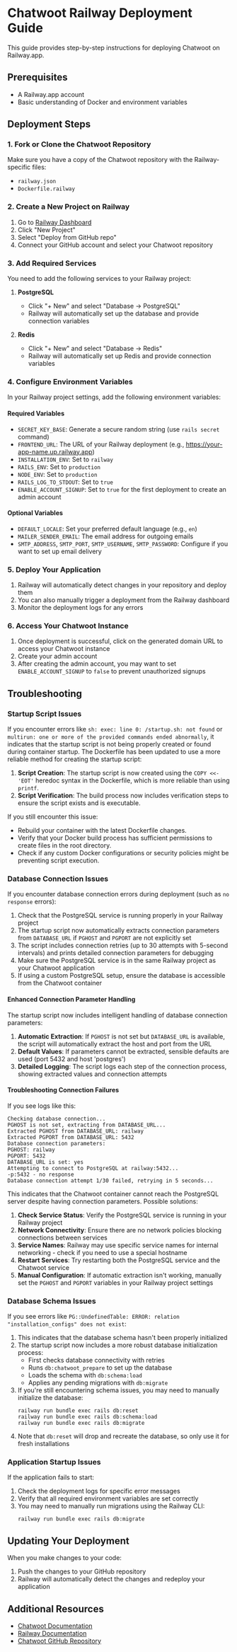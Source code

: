 # Chatwoot Railway Deployment Guide

This guide provides step-by-step instructions for deploying Chatwoot on Railway.app.

## Prerequisites

- A Railway.app account
- Basic understanding of Docker and environment variables

## Deployment Steps

### 1. Fork or Clone the Chatwoot Repository

Make sure you have a copy of the Chatwoot repository with the Railway-specific files:
- `railway.json`
- `Dockerfile.railway`

### 2. Create a New Project on Railway

1. Go to [Railway Dashboard](https://railway.app/dashboard)
2. Click "New Project"
3. Select "Deploy from GitHub repo"
4. Connect your GitHub account and select your Chatwoot repository

### 3. Add Required Services

You need to add the following services to your Railway project:

1. **PostgreSQL**
   - Click "+ New" and select "Database → PostgreSQL"
   - Railway will automatically set up the database and provide connection variables

2. **Redis**
   - Click "+ New" and select "Database → Redis"
   - Railway will automatically set up Redis and provide connection variables

### 4. Configure Environment Variables

In your Railway project settings, add the following environment variables:

#### Required Variables

- `SECRET_KEY_BASE`: Generate a secure random string (use `rails secret` command)
- `FRONTEND_URL`: The URL of your Railway deployment (e.g., https://your-app-name.up.railway.app)
- `INSTALLATION_ENV`: Set to `railway`
- `RAILS_ENV`: Set to `production`
- `NODE_ENV`: Set to `production`
- `RAILS_LOG_TO_STDOUT`: Set to `true`
- `ENABLE_ACCOUNT_SIGNUP`: Set to `true` for the first deployment to create an admin account

#### Optional Variables

- `DEFAULT_LOCALE`: Set your preferred default language (e.g., `en`)
- `MAILER_SENDER_EMAIL`: The email address for outgoing emails
- `SMTP_ADDRESS`, `SMTP_PORT`, `SMTP_USERNAME`, `SMTP_PASSWORD`: Configure if you want to set up email delivery

### 5. Deploy Your Application

1. Railway will automatically detect changes in your repository and deploy them
2. You can also manually trigger a deployment from the Railway dashboard
3. Monitor the deployment logs for any errors

### 6. Access Your Chatwoot Instance

1. Once deployment is successful, click on the generated domain URL to access your Chatwoot instance
2. Create your admin account
3. After creating the admin account, you may want to set `ENABLE_ACCOUNT_SIGNUP` to `false` to prevent unauthorized signups

## Troubleshooting

### Startup Script Issues

If you encounter errors like `sh: exec: line 0: /startup.sh: not found` or `multirun: one or more of the provided commands ended abnormally`, it indicates that the startup script is not being properly created or found during container startup. The Dockerfile has been updated to use a more reliable method for creating the startup script:

1. **Script Creation**: The startup script is now created using the `COPY <<-'EOT'` heredoc syntax in the Dockerfile, which is more reliable than using `printf`.
2. **Script Verification**: The build process now includes verification steps to ensure the script exists and is executable.

If you still encounter this issue:

- Rebuild your container with the latest Dockerfile changes.
- Verify that your Docker build process has sufficient permissions to create files in the root directory.
- Check if any custom Docker configurations or security policies might be preventing script execution.

### Database Connection Issues

If you encounter database connection errors during deployment (such as `no response` errors):

1. Check that the PostgreSQL service is running properly in your Railway project
2. The startup script now automatically extracts connection parameters from `DATABASE_URL` if `PGHOST` and `PGPORT` are not explicitly set
3. The script includes connection retries (up to 30 attempts with 5-second intervals) and prints detailed connection parameters for debugging
4. Make sure the PostgreSQL service is in the same Railway project as your Chatwoot application
5. If using a custom PostgreSQL setup, ensure the database is accessible from the Chatwoot container

#### Enhanced Connection Parameter Handling

The startup script now includes intelligent handling of database connection parameters:

1. **Automatic Extraction**: If `PGHOST` is not set but `DATABASE_URL` is available, the script will automatically extract the host and port from the URL
2. **Default Values**: If parameters cannot be extracted, sensible defaults are used (port 5432 and host 'postgres')
3. **Detailed Logging**: The script logs each step of the connection process, showing extracted values and connection attempts

#### Troubleshooting Connection Failures

If you see logs like this:
```
Checking database connection...
PGHOST is not set, extracting from DATABASE_URL...
Extracted PGHOST from DATABASE_URL: railway
Extracted PGPORT from DATABASE_URL: 5432
Database connection parameters:
PGHOST: railway
PGPORT: 5432
DATABASE_URL is set: yes
Attempting to connect to PostgreSQL at railway:5432...
-p:5432 - no response
Database connection attempt 1/30 failed, retrying in 5 seconds...
```

This indicates that the Chatwoot container cannot reach the PostgreSQL server despite having connection parameters. Possible solutions:

1. **Check Service Status**: Verify the PostgreSQL service is running in your Railway project
2. **Network Connectivity**: Ensure there are no network policies blocking connections between services
3. **Service Names**: Railway may use specific service names for internal networking - check if you need to use a special hostname
4. **Restart Services**: Try restarting both the PostgreSQL service and the Chatwoot service
5. **Manual Configuration**: If automatic extraction isn't working, manually set the `PGHOST` and `PGPORT` variables in your Railway project settings

### Database Schema Issues

If you see errors like `PG::UndefinedTable: ERROR: relation "installation_configs" does not exist`:

1. This indicates that the database schema hasn't been properly initialized
2. The startup script now includes a more robust database initialization process:
   - First checks database connectivity with retries
   - Runs `db:chatwoot_prepare` to set up the database
   - Loads the schema with `db:schema:load`
   - Applies any pending migrations with `db:migrate`
3. If you're still encountering schema issues, you may need to manually initialize the database:
   ```
   railway run bundle exec rails db:reset
   railway run bundle exec rails db:schema:load
   railway run bundle exec rails db:migrate
   ```
4. Note that `db:reset` will drop and recreate the database, so only use it for fresh installations

### Application Startup Issues

If the application fails to start:

1. Check the deployment logs for specific error messages
2. Verify that all required environment variables are set correctly
3. You may need to manually run migrations using the Railway CLI:
   ```
   railway run bundle exec rails db:migrate
   ```

## Updating Your Deployment

When you make changes to your code:

1. Push the changes to your GitHub repository
2. Railway will automatically detect the changes and redeploy your application

## Additional Resources

- [Chatwoot Documentation](https://www.chatwoot.com/docs/)
- [Railway Documentation](https://docs.railway.app/)
- [Chatwoot GitHub Repository](https://github.com/chatwoot/chatwoot)